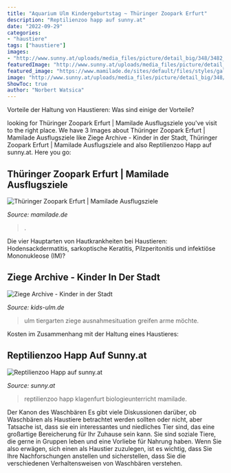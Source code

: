 ```yaml
---
title: "Aquarium Ulm Kindergeburtstag ~ Thüringer Zoopark Erfurt"
description: "Reptilienzoo happ auf sunny.at"
date: "2022-09-29"
categories:
- "haustiere"
tags: ["haustiere"]
images:
- "http://www.sunny.at/uploads/media_files/picture/detail_big/348/3482_241_ddd6c1f7746566d739e5b7e1bd9415a0aff704de.jpg/Reptilienzoo-Happ-in-Klagenfurt.jpg"
featuredImage: "http://www.sunny.at/uploads/media_files/picture/detail_big/348/3482_241_ddd6c1f7746566d739e5b7e1bd9415a0aff704de.jpg/Reptilienzoo-Happ-in-Klagenfurt.jpg"
featured_image: "https://www.mamilade.de/sites/default/files/styles/gallery_large/public/redakteure/antje_b/img.40981.jpg?itok=leDa7rDh"
image: "http://www.sunny.at/uploads/media_files/picture/detail_big/348/3482_241_ddd6c1f7746566d739e5b7e1bd9415a0aff704de.jpg/Reptilienzoo-Happ-in-Klagenfurt.jpg"
ShowToc: true
author: "Norbert Watsica"
---
```



Vorteile der Haltung von Haustieren: Was sind einige der Vorteile?

	

		
looking for Thüringer Zoopark Erfurt | Mamilade Ausflugsziele you've visit to the right place. We have 3 Images about Thüringer Zoopark Erfurt | Mamilade Ausflugsziele like Ziege Archive - Kinder in der Stadt, Thüringer Zoopark Erfurt | Mamilade Ausflugsziele and also Reptilienzoo Happ auf sunny.at. Here you go:
		
    
## Thüringer Zoopark Erfurt | Mamilade Ausflugsziele

<img loading=lazy src="https://www.mamilade.de/sites/default/files/styles/gallery_large/public/redakteure/antje_b/img.40981.jpg?itok=leDa7rDh" onerror="this.onerror=null;this.src='https://tse3.mm.bing.net/th?id=OIP.AnVpvEB5hi1aYZBKs-PPTAAAAA&amp;pid=15.1';" alt="Thüringer Zoopark Erfurt | Mamilade Ausflugsziele">

_Source: mamilade.de_

>. 

	

Die vier Hauptarten von Hautkrankheiten bei Haustieren: Hodensackdermatitis, sarkoptische Keratitis, Pilzperitonitis und infektiöse Mononukleose (IM)?

    
## Ziege Archive - Kinder In Der Stadt

<img loading=lazy src="https://www.kids-ulm.de/wp-content/uploads/2020/04/Schafe-768x576.jpg" onerror="this.onerror=null;this.src='https://tse3.mm.bing.net/th?id=OIP.37gp_MbZiOr5tAH-s15w5gHaFj&amp;pid=15.1';" alt="Ziege Archive - Kinder in der Stadt">

_Source: kids-ulm.de_

>ulm tiergarten ziege ausnahmesituation greifen arme möchte. 

	

Kosten im Zusammenhang mit der Haltung eines Haustieres:

    
## Reptilienzoo Happ Auf Sunny.at

<img loading=lazy src="http://www.sunny.at/uploads/media_files/picture/detail_big/348/3482_241_ddd6c1f7746566d739e5b7e1bd9415a0aff704de.jpg/Reptilienzoo-Happ-in-Klagenfurt.jpg" onerror="this.onerror=null;this.src='https://tse2.mm.bing.net/th?id=OIP.nqTWeX0kyWb0qJNRsudcRwHaEz&amp;pid=15.1';" alt="Reptilienzoo Happ auf sunny.at">

_Source: sunny.at_

>reptilienzoo happ klagenfurt biologieunterricht mamilade. 

	

Der Kanon des Waschbären
Es gibt viele Diskussionen darüber, ob Waschbären als Haustiere betrachtet werden sollten oder nicht, aber Tatsache ist, dass sie ein interessantes und niedliches Tier sind, das eine großartige Bereicherung für Ihr Zuhause sein kann. Sie sind soziale Tiere, die gerne in Gruppen leben und eine Vorliebe für Nahrung haben. Wenn Sie also erwägen, sich einen als Haustier zuzulegen, ist es wichtig, dass Sie Ihre Nachforschungen anstellen und sicherstellen, dass Sie die verschiedenen Verhaltensweisen von Waschbären verstehen.

